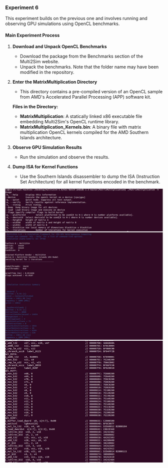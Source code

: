 ### Experiment 6
This experiment builds on the previous one and involves running and observing GPU simulations using OpenCL benchmarks.

#### Main Experiment Process

1. **Download and Unpack OpenCL Benchmarks**
   - Download the package from the Benchmarks section of the Multi2Sim website.
   - Unpack the benchmarks. Note that the folder name may have been modified in the repository.

2. **Enter the MatrixMultiplication Directory**
   - This directory contains a pre-compiled version of an OpenCL sample from AMD's Accelerated Parallel Processing (APP) software kit.

   **Files in the Directory:**
   - **MatrixMultiplication**: A statically linked x86 executable file embedding Multi2Sim's OpenCL runtime library.
   - **MatrixMultiplication_Kernels.bin**: A binary file with matrix multiplication OpenCL kernels compiled for the AMD Southern Islands architecture.

3. **Observe GPU Simulation Results**
   - Run the simulation and observe the results.

4. **Dump ISA for Kernel Functions**
   - Use the Southern Islands disassembler to dump the ISA (Instruction Set Architecture) for all kernel functions encoded in the benchmark.

![Pasted image](<resources/Pasted image 20240618234402.png>)
![Pasted image](<resources/Pasted image 20240618234408.png>)
![Pasted image](<resources/Pasted image 20240618234414.png>)